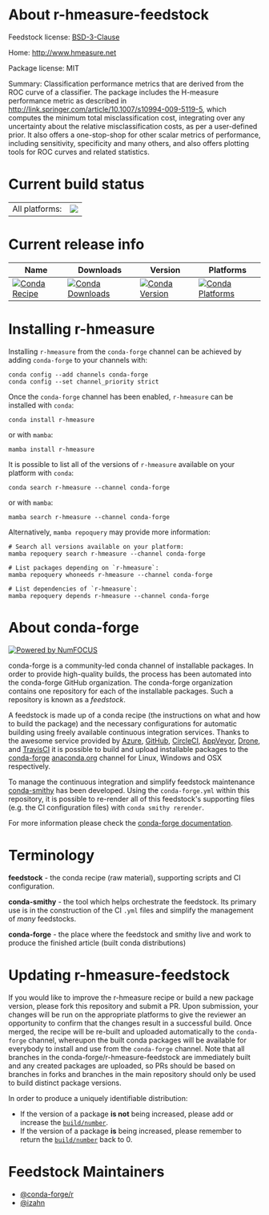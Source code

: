 About r-hmeasure-feedstock
==========================

Feedstock license: [BSD-3-Clause](https://github.com/conda-forge/r-hmeasure-feedstock/blob/main/LICENSE.txt)

Home: http://www.hmeasure.net

Package license: MIT

Summary: Classification performance metrics that are derived from the ROC curve of a classifier. The package includes the H-measure performance metric as described in <http://link.springer.com/article/10.1007/s10994-009-5119-5>, which computes the minimum total misclassification cost, integrating over any uncertainty about the relative misclassification costs, as per a user-defined prior. It also offers a one-stop-shop for other scalar metrics of performance, including sensitivity, specificity and many others, and also offers plotting tools for ROC curves and related statistics.

Current build status
====================


<table><tr><td>All platforms:</td>
    <td>
      <a href="https://dev.azure.com/conda-forge/feedstock-builds/_build/latest?definitionId=13352&branchName=main">
        <img src="https://dev.azure.com/conda-forge/feedstock-builds/_apis/build/status/r-hmeasure-feedstock?branchName=main">
      </a>
    </td>
  </tr>
</table>

Current release info
====================

| Name | Downloads | Version | Platforms |
| --- | --- | --- | --- |
| [![Conda Recipe](https://img.shields.io/badge/recipe-r--hmeasure-green.svg)](https://anaconda.org/conda-forge/r-hmeasure) | [![Conda Downloads](https://img.shields.io/conda/dn/conda-forge/r-hmeasure.svg)](https://anaconda.org/conda-forge/r-hmeasure) | [![Conda Version](https://img.shields.io/conda/vn/conda-forge/r-hmeasure.svg)](https://anaconda.org/conda-forge/r-hmeasure) | [![Conda Platforms](https://img.shields.io/conda/pn/conda-forge/r-hmeasure.svg)](https://anaconda.org/conda-forge/r-hmeasure) |

Installing r-hmeasure
=====================

Installing `r-hmeasure` from the `conda-forge` channel can be achieved by adding `conda-forge` to your channels with:

```
conda config --add channels conda-forge
conda config --set channel_priority strict
```

Once the `conda-forge` channel has been enabled, `r-hmeasure` can be installed with `conda`:

```
conda install r-hmeasure
```

or with `mamba`:

```
mamba install r-hmeasure
```

It is possible to list all of the versions of `r-hmeasure` available on your platform with `conda`:

```
conda search r-hmeasure --channel conda-forge
```

or with `mamba`:

```
mamba search r-hmeasure --channel conda-forge
```

Alternatively, `mamba repoquery` may provide more information:

```
# Search all versions available on your platform:
mamba repoquery search r-hmeasure --channel conda-forge

# List packages depending on `r-hmeasure`:
mamba repoquery whoneeds r-hmeasure --channel conda-forge

# List dependencies of `r-hmeasure`:
mamba repoquery depends r-hmeasure --channel conda-forge
```


About conda-forge
=================

[![Powered by
NumFOCUS](https://img.shields.io/badge/powered%20by-NumFOCUS-orange.svg?style=flat&colorA=E1523D&colorB=007D8A)](https://numfocus.org)

conda-forge is a community-led conda channel of installable packages.
In order to provide high-quality builds, the process has been automated into the
conda-forge GitHub organization. The conda-forge organization contains one repository
for each of the installable packages. Such a repository is known as a *feedstock*.

A feedstock is made up of a conda recipe (the instructions on what and how to build
the package) and the necessary configurations for automatic building using freely
available continuous integration services. Thanks to the awesome service provided by
[Azure](https://azure.microsoft.com/en-us/services/devops/), [GitHub](https://github.com/),
[CircleCI](https://circleci.com/), [AppVeyor](https://www.appveyor.com/),
[Drone](https://cloud.drone.io/welcome), and [TravisCI](https://travis-ci.com/)
it is possible to build and upload installable packages to the
[conda-forge](https://anaconda.org/conda-forge) [anaconda.org](https://anaconda.org/)
channel for Linux, Windows and OSX respectively.

To manage the continuous integration and simplify feedstock maintenance
[conda-smithy](https://github.com/conda-forge/conda-smithy) has been developed.
Using the ``conda-forge.yml`` within this repository, it is possible to re-render all of
this feedstock's supporting files (e.g. the CI configuration files) with ``conda smithy rerender``.

For more information please check the [conda-forge documentation](https://conda-forge.org/docs/).

Terminology
===========

**feedstock** - the conda recipe (raw material), supporting scripts and CI configuration.

**conda-smithy** - the tool which helps orchestrate the feedstock.
                   Its primary use is in the construction of the CI ``.yml`` files
                   and simplify the management of *many* feedstocks.

**conda-forge** - the place where the feedstock and smithy live and work to
                  produce the finished article (built conda distributions)


Updating r-hmeasure-feedstock
=============================

If you would like to improve the r-hmeasure recipe or build a new
package version, please fork this repository and submit a PR. Upon submission,
your changes will be run on the appropriate platforms to give the reviewer an
opportunity to confirm that the changes result in a successful build. Once
merged, the recipe will be re-built and uploaded automatically to the
`conda-forge` channel, whereupon the built conda packages will be available for
everybody to install and use from the `conda-forge` channel.
Note that all branches in the conda-forge/r-hmeasure-feedstock are
immediately built and any created packages are uploaded, so PRs should be based
on branches in forks and branches in the main repository should only be used to
build distinct package versions.

In order to produce a uniquely identifiable distribution:
 * If the version of a package **is not** being increased, please add or increase
   the [``build/number``](https://docs.conda.io/projects/conda-build/en/latest/resources/define-metadata.html#build-number-and-string).
 * If the version of a package **is** being increased, please remember to return
   the [``build/number``](https://docs.conda.io/projects/conda-build/en/latest/resources/define-metadata.html#build-number-and-string)
   back to 0.

Feedstock Maintainers
=====================

* [@conda-forge/r](https://github.com/orgs/conda-forge/teams/r/)
* [@izahn](https://github.com/izahn/)


